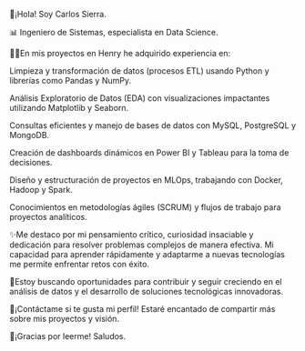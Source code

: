 👋¡Hola! Soy Carlos Sierra.

📊 Ingeniero de Sistemas, especialista en Data Science.

👨‍💻En mis proyectos en Henry he adquirido experiencia en:

Limpieza y transformación de datos (procesos ETL) usando Python y librerías como Pandas y NumPy.

Análisis Exploratorio de Datos (EDA) con visualizaciones impactantes utilizando Matplotlib y Seaborn.

Consultas eficientes y manejo de bases de datos con MySQL, PostgreSQL y MongoDB.

Creación de dashboards dinámicos en Power BI y Tableau para la toma de decisiones.

Diseño y estructuración de proyectos en MLOps, trabajando con Docker, Hadoop y Spark.

Conocimientos en metodologías ágiles (SCRUM) y flujos de trabajo para proyectos analíticos.

✨️Me destaco por mi pensamiento crítico, curiosidad insaciable y dedicación para resolver problemas complejos de manera efectiva. Mi capacidad para aprender rápidamente y adaptarme a nuevas tecnologías me permite enfrentar retos con éxito.

🔎Estoy buscando oportunidades para contribuir y seguir creciendo en el análisis de datos y el desarrollo de soluciones tecnológicas innovadoras.

📧¡Contáctame si te gusta mi perfil! Estaré encantado de compartir más sobre mis proyectos y visión.

🫶¡Gracias por leerme! Saludos.
